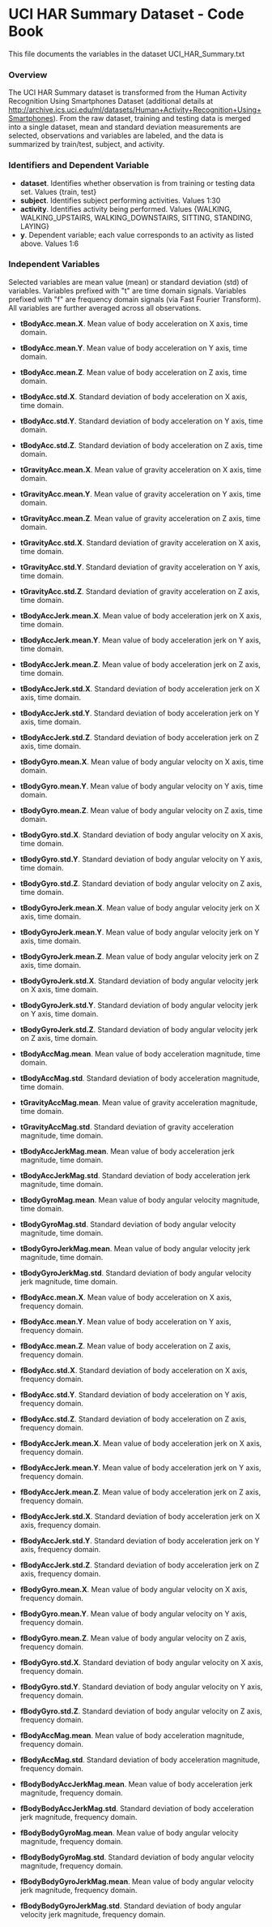 UCI HAR Summary Dataset - Code Book
====================

This file documents the variables in the dataset UCI_HAR_Summary.txt


### Overview

The UCI HAR Summary dataset is transformed from the Human Activity Recognition Using Smartphones Dataset (additional details at http://archive.ics.uci.edu/ml/datasets/Human+Activity+Recognition+Using+Smartphones). From the raw dataset, training and testing data is merged into a single dataset, mean and standard deviation measurements are selected, observations and variables are labeled, and the data is summarized by train/test, subject, and activity.

### Identifiers and Dependent Variable

* __dataset__. Identifies whether observation is from training or testing data set. Values {train, test}
* __subject__. Identifies subject performing activities. Values 1:30
* __activity__. Identifies activity being performed. Values {WALKING, WALKING_UPSTAIRS, WALKING_DOWNSTAIRS, SITTING, STANDING, LAYING}
* __y__. Dependent variable; each value corresponds to an activity as listed above. Values 1:6

### Independent Variables

Selected variables are mean value (mean) or standard deviation (std) of variables.  Variables prefixed with "t" are time domain signals. Variables prefixed with "f" are frequency domain signals (via Fast Fourier Transform). All variables are further averaged across all observations.

* __tBodyAcc.mean.X__. Mean value of body acceleration on X axis, time domain.
* __tBodyAcc.mean.Y__. Mean value of body acceleration on Y axis, time domain.
* __tBodyAcc.mean.Z__. Mean value of body acceleration on Z axis, time domain.
* __tBodyAcc.std.X__. Standard deviation of body acceleration on X axis, time domain.
* __tBodyAcc.std.Y__. Standard deviation of body acceleration on Y axis, time domain.
* __tBodyAcc.std.Z__. Standard deviation of body acceleration on Z axis, time domain.

* __tGravityAcc.mean.X__. Mean value of gravity acceleration on X axis, time domain.
* __tGravityAcc.mean.Y__. Mean value of gravity acceleration on Y axis, time domain.
* __tGravityAcc.mean.Z__. Mean value of gravity acceleration on Z axis, time domain.
* __tGravityAcc.std.X__. Standard deviation of gravity acceleration on X axis, time domain.
* __tGravityAcc.std.Y__. Standard deviation of gravity acceleration on Y axis, time domain.
* __tGravityAcc.std.Z__. Standard deviation of gravity acceleration on Z axis, time domain.

* __tBodyAccJerk.mean.X__. Mean value of body acceleration jerk on X axis, time domain.
* __tBodyAccJerk.mean.Y__. Mean value of body acceleration jerk on Y axis, time domain.
* __tBodyAccJerk.mean.Z__. Mean value of body acceleration jerk on Z axis, time domain.
* __tBodyAccJerk.std.X__. Standard deviation of body acceleration jerk on X axis, time domain.
* __tBodyAccJerk.std.Y__. Standard deviation of body acceleration jerk on Y axis, time domain.
* __tBodyAccJerk.std.Z__. Standard deviation of body acceleration jerk on Z axis, time domain.

* __tBodyGyro.mean.X__. Mean value of body angular velocity on X axis, time domain.
* __tBodyGyro.mean.Y__. Mean value of body angular velocity on Y axis, time domain.
* __tBodyGyro.mean.Z__. Mean value of body angular velocity on Z axis, time domain.
* __tBodyGyro.std.X__. Standard deviation of body angular velocity on X axis, time domain.
* __tBodyGyro.std.Y__. Standard deviation of body angular velocity on Y axis, time domain.
* __tBodyGyro.std.Z__. Standard deviation of body angular velocity on Z axis, time domain.

* __tBodyGyroJerk.mean.X__. Mean value of body angular velocity jerk on X axis, time domain.
* __tBodyGyroJerk.mean.Y__. Mean value of body angular velocity jerk on Y axis, time domain.
* __tBodyGyroJerk.mean.Z__. Mean value of body angular velocity jerk on Z axis, time domain.
* __tBodyGyroJerk.std.X__. Standard deviation of body angular velocity jerk on X axis, time domain.
* __tBodyGyroJerk.std.Y__. Standard deviation of body angular velocity jerk on Y axis, time domain.
* __tBodyGyroJerk.std.Z__. Standard deviation of body angular velocity jerk on Z axis, time domain.

* __tBodyAccMag.mean__. Mean value of body acceleration magnitude, time domain.
* __tBodyAccMag.std__. Standard deviation of body acceleration magnitude, time domain.
* __tGravityAccMag.mean__. Mean value of gravity acceleration magnitude, time domain.
* __tGravityAccMag.std__. Standard deviation of gravity acceleration magnitude, time domain.
* __tBodyAccJerkMag.mean__. Mean value of body acceleration jerk magnitude, time domain.
* __tBodyAccJerkMag.std__. Standard deviation of body acceleration jerk magnitude, time domain.
* __tBodyGyroMag.mean__. Mean value of body angular velocity magnitude, time domain.
* __tBodyGyroMag.std__. Standard deviation of body angular velocity magnitude, time domain.
* __tBodyGyroJerkMag.mean__. Mean value of body angular velocity jerk magnitude, time domain.
* __tBodyGyroJerkMag.std__. Standard deviation of body angular velocity jerk magnitude, time domain.

* __fBodyAcc.mean.X__. Mean value of body acceleration on X axis, frequency domain.
* __fBodyAcc.mean.Y__. Mean value of body acceleration on Y axis, frequency domain.
* __fBodyAcc.mean.Z__. Mean value of body acceleration on Z axis, frequency domain.
* __fBodyAcc.std.X__. Standard deviation of body acceleration on X axis, frequency domain.
* __fBodyAcc.std.Y__. Standard deviation of body acceleration on Y axis, frequency domain.
* __fBodyAcc.std.Z__. Standard deviation of body acceleration on Z axis, frequency domain.

* __fBodyAccJerk.mean.X__. Mean value of body acceleration jerk on X axis, frequency domain.
* __fBodyAccJerk.mean.Y__. Mean value of body acceleration jerk on Y axis, frequency domain.
* __fBodyAccJerk.mean.Z__. Mean value of body acceleration jerk on Z axis, frequency domain.
* __fBodyAccJerk.std.X__. Standard deviation of body acceleration jerk on X axis, frequency domain.
* __fBodyAccJerk.std.Y__. Standard deviation of body acceleration jerk on Y axis, frequency domain.
* __fBodyAccJerk.std.Z__. Standard deviation of body acceleration jerk on Z axis, frequency domain.

* __fBodyGyro.mean.X__. Mean value of body angular velocity on X axis, frequency domain.
* __fBodyGyro.mean.Y__. Mean value of body angular velocity on Y axis, frequency domain.
* __fBodyGyro.mean.Z__. Mean value of body angular velocity on Z axis, frequency domain.
* __fBodyGyro.std.X__. Standard deviation of body angular velocity on X axis, frequency domain.
* __fBodyGyro.std.Y__. Standard deviation of body angular velocity on Y axis, frequency domain.
* __fBodyGyro.std.Z__. Standard deviation of body angular velocity on Z axis, frequency domain.

* __fBodyAccMag.mean__. Mean value of body acceleration magnitude, frequency domain.
* __fBodyAccMag.std__. Standard deviation of body acceleration magnitude, frequency domain.
* __fBodyBodyAccJerkMag.mean__. Mean value of body acceleration jerk magnitude, frequency domain.
* __fBodyBodyAccJerkMag.std__. Standard deviation of body acceleration jerk magnitude, frequency domain.
* __fBodyBodyGyroMag.mean__. Mean value of body angular velocity magnitude, frequency domain.
* __fBodyBodyGyroMag.std__. Standard deviation of body angular velocity magnitude, frequency domain.
* __fBodyBodyGyroJerkMag.mean__. Mean value of body angular velocity jerk magnitude, frequency domain.
* __fBodyBodyGyroJerkMag.std__. Standard deviation of body angular velocity jerk magnitude, frequency domain.
